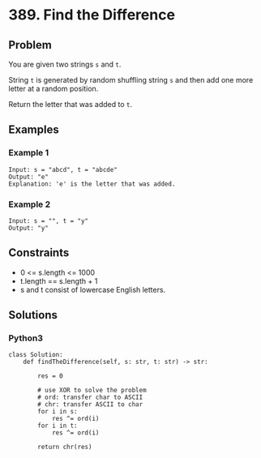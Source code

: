 # 389. Find the Difference

## Problem

You are given two strings `s` and `t`.

String `t` is generated by random shuffling string `s` and then add one more letter at a random position.

Return the letter that was added to `t`.

## Examples

### Example 1

```
Input: s = "abcd", t = "abcde"
Output: "e"
Explanation: 'e' is the letter that was added.
```

### Example 2

```
Input: s = "", t = "y"
Output: "y"
```

## Constraints

* 0 <= s.length <= 1000
* t.length == s.length + 1
* s and t consist of lowercase English letters.

## Solutions

### Python3

```
class Solution:
    def findTheDifference(self, s: str, t: str) -> str:
        
        res = 0
        
        # use XOR to solve the problem
        # ord: transfer char to ASCII
        # chr: transfer ASCII to char
        for i in s:
            res ^= ord(i)
        for i in t:
            res ^= ord(i)
        
        return chr(res)
```
